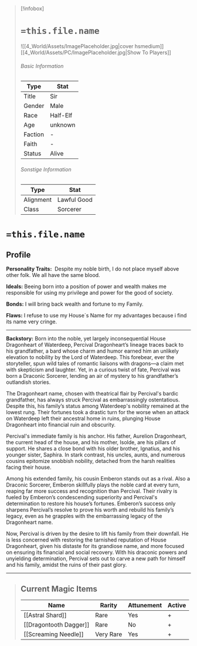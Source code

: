 > [!infobox]
> # `=this.file.name`
> ![[4_World/Assets/ImagePlaceholder.jpg|cover hsmedium]]
> [[4_World/Assets/PC/ImagePlaceholder.jpg|Show To Players]]
> ###### Basic Information
> Type |  Stat |
> ---|---|
> Title | Sir |
> Gender | Male |
> Race | Half-Elf |
> Age | unknown |
> Faction | - |
> Faith | - |
> Status | Alive |
> ###### Sonstige Information
> Type |  Stat |
> ---|---|
> Alignment | Lawful Good |
> Class | Sorcerer |

# `=this.file.name`
## Profile

**Personality Traits:** 
Despite my noble birth, I do not place myself above other folk. We all have the same blood.

**Ideals:**
Beeing born into a position of power and wealth makes me responsible for using my privilege and power for the good of society.

**Bonds:**
I will bring back wealth and fortune to my Family.

**Flaws:**
I refuse to use my House´s Name for my advantages because i find its name very cringe.

---
**Backstory:**
Born into the noble, yet largely inconsequential House Dragonheart of Waterdeep, Percival Dragonheart’s lineage traces back to his grandfather, a bard whose charm and humor earned him an unlikely elevation to nobility by the Lord of Waterdeep. This forebear, ever the storyteller, spun wild tales of romantic liaisons with dragons—a claim met with skepticism and laughter. Yet, in a curious twist of fate, Percival was born a Draconic Sorcerer, lending an air of mystery to his grandfather’s outlandish stories.

The Dragonheart name, chosen with theatrical flair by Percival's bardic grandfather, has always struck Percival as embarrassingly ostentatious. Despite this, his family’s status among Waterdeep's nobility remained at the lowest rung. Their fortunes took a drastic turn for the worse when an attack on Waterdeep left their ancestral home in ruins, plunging House Dragonheart into financial ruin and obscurity.

Percival's immediate family is his anchor. His father, Aurelion Dragonheart, the current head of the house, and his mother, Isolde, are his pillars of support. He shares a close bond with his older brother, Ignatius, and his younger sister, Saphira. In stark contrast, his uncles, aunts, and numerous cousins epitomize snobbish nobility, detached from the harsh realities facing their house.

Among his extended family, his cousin Emberon stands out as a rival. Also a Draconic Sorcerer, Emberon skillfully plays the noble card at every turn, reaping far more success and recognition than Percival. Their rivalry is fueled by Emberon’s condescending superiority and Percival's determination to restore his house’s fortunes. Emberon’s success only sharpens Percival’s resolve to prove his worth and rebuild his family’s legacy, even as he grapples with the embarrassing legacy of the Dragonheart name.

Now, Percival is driven by the desire to lift his family from their downfall. He is less concerned with restoring the tarnished reputation of House Dragonheart, given his distaste for its grandiose name, and more focused on ensuring its financial and social recovery. With his draconic powers and unyielding determination, Percival sets out to carve a new path for himself and his family, amidst the ruins of their past glory.

---
> ## Current Magic Items
> Name |  Rarity | Attunement | Active |
> ---|---|---| ---|
> [[Astral Shard]] |  Rare | Yes |+ |
> [[Dragontooth Dagger]] | Rare |  No |+ |
> [[Screaming Needle]] | Very Rare | Yes | + |
